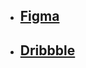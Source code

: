 <ul>
  <li>
    <h2>
      <a href="https://www.figma.com/file/TzXlLuWv4MRz90ECBOwTUy/roksi?type=design&node-id=240%3A559&mode=design&t=5VmQNwLRO1htRBfi-1">Figma</a>    
    </h2>
  </li>
  <li>
    <h2>
      <a href="https://dribbble.com/shots/23611735-roksi-shop">Dribbble</a>    
    </h2>
  </li>
</ul>

